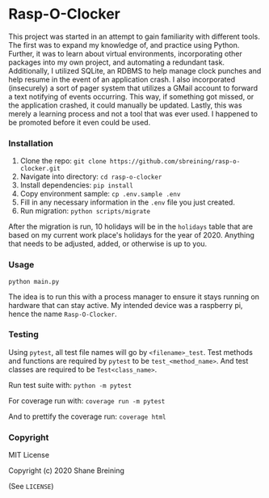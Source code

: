 # Rasp-O-Clocker

This project was started in an attempt to gain familiarity with different tools.
The first was to expand my knowledge of, and practice using Python. Further, it
was to learn about virtual environments, incorporating other packages into my
own project, and automating a redundant task. Additionally, I utilized SQLite,
an RDBMS to help manage clock punches and help resume in the event of an
application crash. I also incorporated (insecurely) a sort of pager system that
utilizes a GMail account to forward a text notifying of events occurring. This
way, if something got missed, or the application crashed, it could manually be
updated. Lastly, this was merely a learning process and not a tool that was ever
used. I happened to be promoted before it even could be used.


### Installation

1. Clone the repo: `git clone https://github.com/sbreining/rasp-o-clocker.git`
2. Navigate into directory: `cd rasp-o-clocker`
3. Install dependencies: `pip install`
4. Copy environment sample: `cp .env.sample .env`
5. Fill in any necessary information in the `.env` file you just created.
6. Run migration: `python scripts/migrate`

After the migration is run, 10 holidays will be in the `holidays` table that
are based on my current work place's holidays for the year of 2020. Anything
that needs to be adjusted, added, or otherwise is up to you.

### Usage

`python main.py`

The idea is to run this with a process manager to ensure it stays running on
hardware that can stay active. My intended device was a raspberry pi, hence the
name `Rasp-O-Clocker`.

### Testing

Using `pytest`, all test file names will go by `<filename>_test`. Test methods
and functions are required by `pytest` to be `test_<method_name>`. And test
classes are required to be `Test<class_name>`.

Run test suite with: `python -m pytest`

For coverage run with: `coverage run -m pytest`

And to prettify the coverage run: `coverage html`

### Copyright

MIT License

Copyright (c) 2020 Shane Breining

(See `LICENSE`)